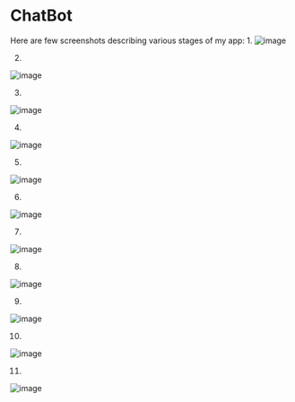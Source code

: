 # ChatBot
Here are few screenshots describing various stages of my app:
1.
![image](https://user-images.githubusercontent.com/43849911/67391963-4f536400-f5bd-11e9-822c-39cb39b1aba2.png)

2.
![image](https://user-images.githubusercontent.com/43849911/67394342-a0655700-f5c1-11e9-9388-8a59e6d2ccc9.png)

3.
![image](https://user-images.githubusercontent.com/43849911/67399777-5d5bb180-f5ca-11e9-9e54-cc29ff1a36e7.png)

4.
![image](https://user-images.githubusercontent.com/43849911/67400366-2cc84780-f5cb-11e9-8935-814fbdcbadf6.png)

5.
![image](https://user-images.githubusercontent.com/43849911/67401350-a7de2d80-f5cc-11e9-9ef7-8cd4b98cf1aa.png)

6.
![image](https://user-images.githubusercontent.com/43849911/67567995-a46fb100-f748-11e9-8c78-9919af6f686a.png)

7.
![image](https://user-images.githubusercontent.com/43849911/67570768-d3d5ec00-f74f-11e9-9629-186045ba387b.png)

8.
![image](https://user-images.githubusercontent.com/43849911/67571390-704cbe00-f751-11e9-8074-a63c8b940c6e.png)

9.
![image](https://user-images.githubusercontent.com/43849911/67618762-3e9b2c00-f811-11e9-9ce3-bbd55722809f.png)

10.
![image](https://user-images.githubusercontent.com/43849911/67619908-e10ddc00-f81e-11e9-8bcf-40312cdf7e52.png)

11.
![image](https://user-images.githubusercontent.com/43849911/67620206-05b78300-f822-11e9-8e0d-d6beea0d795f.png)
